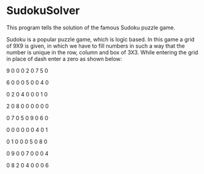 # SudokuSolver
This program tells the solution of the famous Sudoku puzzle game.

Sudoku is a popular puzzle game, which is logic based. In this game a grid of 9X9 is given, in which we have to fill numbers in such a way that the number is unique in the row, column and box of 3X3.
While entering the grid in place of dash enter a zero as shown below:

9 0 0 0 2 0 7 5 0

6 0 0 0 5 0 0 4 0

0 2 0 4 0 0 0 1 0

2 0 8 0 0 0 0 0 0

0 7 0 5 0 9 0 6 0

0 0 0 0 0 0 4 0 1

0 1 0 0 0 5 0 8 0

0 9 0 0 7 0 0 0 4

0 8 2 0 4 0 0 0 6 

